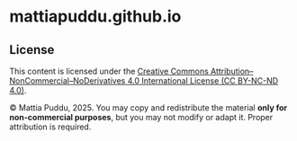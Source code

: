 # mattiapuddu.github.io
## License

This content is licensed under the [Creative Commons Attribution–NonCommercial–NoDerivatives 4.0 International License (CC BY-NC-ND 4.0)](https://creativecommons.org/licenses/by-nc-nd/4.0/).

© Mattia Puddu, 2025. You may copy and redistribute the material **only for non-commercial purposes**, but you may not modify or adapt it. Proper attribution is required.
